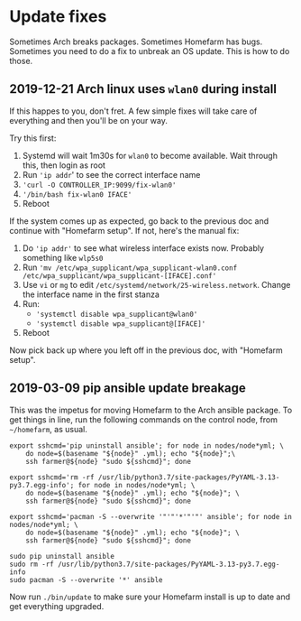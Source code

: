# Update fixes

Sometimes Arch breaks packages. Sometimes Homefarm has bugs. Sometimes
you need to do a fix to unbreak an OS update. This is how to do those.

## 2019-12-21 Arch linux uses `wlan0` during install

If this happes to you, don't fret. A few simple fixes will take care
of everything and then you'll be on your way.

Try this first:

1. Systemd will wait 1m30s for `wlan0` to become available. Wait
   through this, then login as root
1. Run `'ip addr`' to see the correct interface name
1. `'curl -O CONTROLLER_IP:9099/fix-wlan0'`
1. `'/bin/bash fix-wlan0 IFACE'`
1. Reboot

If the system comes up as expected, go back to the previous doc and
continue with "Homefarm setup". If not, here's the manual fix:

1. Do `'ip addr'` to see what wireless interface exists now. Probably
   something like `wlp5s0`
1. Run `'mv /etc/wpa_supplicant/wpa_supplicant-wlan0.conf
   /etc/wpa_supplicant/wpa_supplicant-[IFACE].conf'`
1. Use `vi` or `mg` to edit
   `/etc/systemd/network/25-wireless.network`. Change the interface
   name in the first stanza
1. Run:
   * `'systemctl disable wpa_supplicant@wlan0'`
   * `'systemctl disable wpa_supplicant@[IFACE]'`
1. Reboot

Now pick back up where you left off in the previous doc, with "Homefarm setup".

## 2019-03-09 pip ansible update breakage

This was the impetus for moving Homefarm to the Arch ansible
package. To get things in line, run the following commands on the
control node, from `~/homefarm`, as usual.

```
export sshcmd='pip uninstall ansible'; for node in nodes/node*yml; \
    do node=$(basename "${node}" .yml); echo "${node}";\
    ssh farmer@${node} "sudo ${sshcmd}"; done

export sshcmd='rm -rf /usr/lib/python3.7/site-packages/PyYAML-3.13-py3.7.egg-info'; for node in nodes/node*yml; \
    do node=$(basename "${node}" .yml); echo "${node}"; \
    ssh farmer@${node} "sudo ${sshcmd}"; done

export sshcmd='pacman -S --overwrite '"'"'*'"'"' ansible'; for node in nodes/node*yml; \
    do node=$(basename "${node}" .yml); echo "${node}"; \
    ssh farmer@${node} "sudo ${sshcmd}"; done

sudo pip uninstall ansible
sudo rm -rf /usr/lib/python3.7/site-packages/PyYAML-3.13-py3.7.egg-info
sudo pacman -S --overwrite '*' ansible
```

Now run `./bin/update` to make sure your Homefarm install is up to
date and get everything upgraded.
